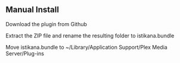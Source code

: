 ## Manual Install

Download the plugin from Github

Extract the ZIP file and rename the resulting folder to istikana.bundle

Move istikana.bundle to ~/Library/Application Support/Plex Media Server/Plug-ins